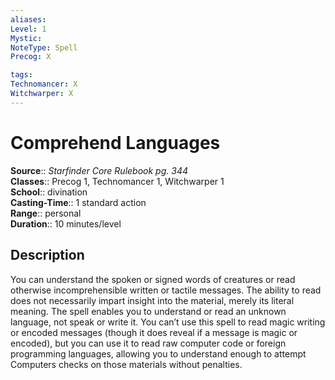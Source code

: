 ```yaml
---
aliases: 
Level: 1
Mystic: 
NoteType: Spell
Precog: X

tags: 
Technomancer: X
Witchwarper: X
---
```


# Comprehend Languages

**Source**:: _Starfinder Core Rulebook pg. 344_  
**Classes**:: Precog 1, Technomancer 1, Witchwarper 1  
**School**:: divination  
**Casting-Time**:: 1 standard action  
**Range**:: personal  
**Duration**:: 10 minutes/level  

## Description

You can understand the spoken or signed words of creatures or read otherwise incomprehensible written or tactile messages. The ability to read does not necessarily impart insight into the material, merely its literal meaning. The spell enables you to understand or read an unknown language, not speak or write it. You can’t use this spell to read magic writing or encoded messages (though it does reveal if a message is magic or encoded), but you can use it to read raw computer code or foreign programming languages, allowing you to understand enough to attempt Computers checks on those materials without penalties.
